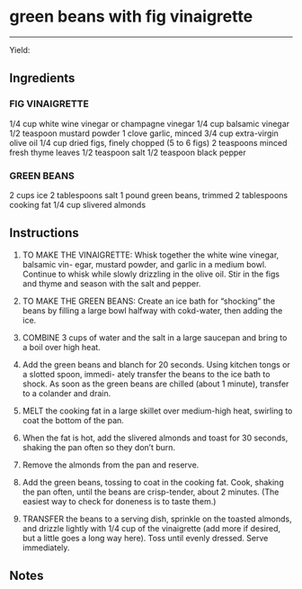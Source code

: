 # green beans with fig vinaigrette
---
Yield: 

## Ingredients
### FIG VINAIGRETTE
1/4 cup white wine vinegar or champagne vinegar
1/4 cup balsamic vinegar
1/2 teaspoon mustard powder
1 clove garlic, minced
3/4 cup extra-virgin olive oil
1/4 cup dried figs, finely chopped (5 to 6 figs)
2 teaspoons minced fresh thyme leaves
1/2 teaspoon salt
1/2 teaspoon black pepper

### GREEN BEANS
2 cups ice
2 tablespoons salt
1 pound green beans, trimmed
2 tablespoons cooking fat
1/4 cup slivered almonds


## Instructions
1. TO MAKE THE VINAIGRETTE:
Whisk together the white wine vinegar, balsamic vin-
egar, mustard powder, and garlic in a medium
bowl. Continue to whisk while slowly drizzling
in the olive oil. Stir in the figs and thyme and
season with the salt and pepper.
2. TO MAKE THE GREEN BEANS:
Create an ice bath for “shocking” the beans by filling a large
bowl halfway with cokd-water, then adding the ice.
3. COMBINE 3 cups of water and the salt in a large
saucepan and bring to a boil over high heat.

4. Add the green beans and blanch for 20 seconds.
Using kitchen tongs or a slotted spoon, immedi-
ately transfer the beans to the ice bath to shock. As soon as the green beans are chilled (about 1 minute), transfer to a colander and drain.
5. MELT the cooking fat in a large skillet over
medium-high heat, swirling to coat the bottom
of the pan. 
6. When the fat is hot, add the slivered
almonds and toast for 30 seconds, shaking
the pan often so they don’t burn. 
7. Remove the
almonds from the pan and reserve. 
8. Add the
green beans, tossing to coat in the cooking fat.
Cook, shaking the pan often, until the beans are
crisp-tender, about 2 minutes. (The easiest way
to check for doneness is to taste them.)
9. TRANSFER the beans to a serving dish, sprinkle
on the toasted almonds, and drizzle lightly with
1/4 cup of the vinaigrette (add more if desired,
but a little goes a long way here). Toss until
evenly dressed. Serve immediately.


## Notes







